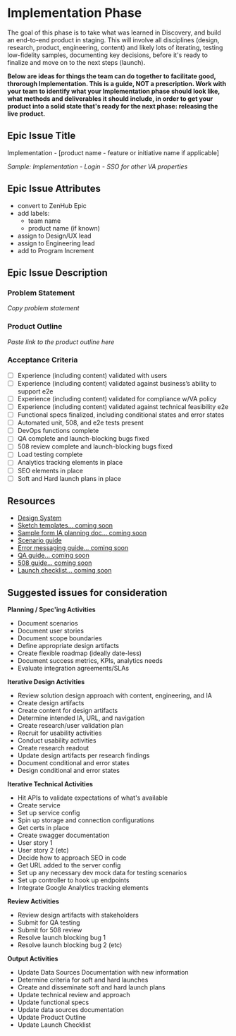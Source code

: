# Implementation Phase

The goal of this phase is to take what was learned in Discovery, and build an end-to-end product in staging. This will involve all disciplines \(design, research, product, engineering, content\) and likely lots of iterating, testing low-fidelity samples, documenting key decisions, before it's ready to finalize and move on to the next steps \(launch\).

**Below are ideas for things the team can do together to facilitate good, throrough Implementation. This is a guide, NOT a prescription. Work with your team to identify what your Implementation phase should look like, what methods and deliverables it should include, in order to get your product into a solid state that's ready for the next phase: releasing the live product.**

## Epic Issue Title

Implementation - \[product name - feature or initiative name if applicable\]

_Sample: Implementation - Login - SSO for other VA properties_

## Epic Issue Attributes

* convert to ZenHub Epic
* add labels:
  * team name
  * product name \(if known\)
* assign to Design/UX lead
* assign to Engineering lead
* add to Program Increment

## Epic Issue Description

### Problem Statement

_Copy problem statement_

### Product Outline

_Paste link to the product outline here_

### Acceptance Criteria

* [ ] Experience \(including content\) validated with users
* [ ] Experience \(including content\) validated against business’s ability to support e2e
* [ ] Experience \(including content\) validated for compliance w/VA policy
* [ ] Experience \(including content\) validated against technical feasibility e2e
* [ ] Functional specs finalized, including conditional states and error states
* [ ] Automated unit, 508, and e2e tests present
* [ ] DevOps functions complete
* [ ] QA complete and launch-blocking bugs fixed
* [ ] 508 review complete and launch-blocking bugs fixed
* [ ] Load testing complete
* [ ] Analytics tracking elements in place
* [ ] SEO elements in place
* [ ] Soft and Hard launch plans in place

## Resources

* [Design System](https://department-of-veterans-affairs.github.io/design-system/%20)
* [Sketch templates... coming soon](https://github.com/billfienberg/va.gov-team/tree/5839d463da035612a60148d7f90403dd12c8107e/README.md)
* [Sample form IA planning doc... coming soon](https://github.com/billfienberg/va.gov-team/tree/5839d463da035612a60148d7f90403dd12c8107e/README.md) 
* [Scenario guide](https://www.usability.gov/how-to-and-tools/methods/scenarios.html%20)
* [Error messaging guide... coming soon](https://github.com/billfienberg/va.gov-team/tree/5839d463da035612a60148d7f90403dd12c8107e/README.md)
* [QA guide... coming soon](https://github.com/billfienberg/va.gov-team/tree/5839d463da035612a60148d7f90403dd12c8107e/README.md)
* [508 guide... coming soon](https://github.com/billfienberg/va.gov-team/tree/5839d463da035612a60148d7f90403dd12c8107e/README.md)
* [Launch checklist... coming soon](https://github.com/billfienberg/va.gov-team/tree/5839d463da035612a60148d7f90403dd12c8107e/README.md)

## Suggested issues for consideration

**Planning / Spec'ing Activities**

* Document scenarios
* Document user stories
* Document scope boundaries
* Define appropriate design artifacts
* Create flexible roadmap \(ideally date-less\)
* Document success metrics, KPIs, analytics needs
* Evaluate integration agreements/SLAs

**Iterative Design Activities**

* Review solution design approach with content, engineering, and IA
* Create design artifacts
* Create content for design artifacts
* Determine intended IA, URL, and navigation
* Create research/user validation plan
* Recruit for usability activities
* Conduct usability activities
* Create research readout
* Update design artifacts per research findings
* Document conditional and error states
* Design conditional and error states

**Iterative Technical Activities**

* Hit APIs to validate expectations of what's available
* Create service
* Set up service config
* Spin up storage and connection configurations
* Get certs in place
* Create swagger documentation
* User story 1
* User story 2 \(etc\)
* Decide how to approach SEO in code
* Get URL added to the server config
* Set up any necessary dev mock data for testing scenarios
* Set up controller to hook up endpoints
* Integrate Google Analytics tracking elements

**Review Activities**

* Review design artifacts with stakeholders
* Submit for QA testing
* Submit for 508 review
* Resolve launch blocking bug 1
* Resolve launch blocking bug 2 \(etc\)

**Output Activities**

* Update Data Sources Documentation with new information
* Determine criteria for soft and hard launches
* Create and disseminate soft and hard launch plans
* Update technical review and approach
* Update functional specs
* Update data sources documentation
* Update Product Outline
* Update Launch Checklist

